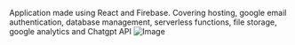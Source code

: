 Application made using React and Firebase. Covering hosting, google email authentication, database management, serverless functions, file storage, google analytics and Chatgpt API 
![Image](https://github.com/user-attachments/assets/457d46cb-920b-4386-9e43-853795c33ea3)
